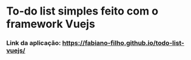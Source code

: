 # To-do list simples feito com o framework Vuejs


### Link da aplicação: <https://fabiano-filho.github.io/todo-list-vuejs/>
